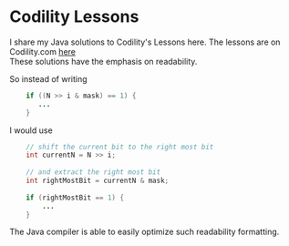 Codility Lessons
==============
I share my Java solutions to Codility's Lessons here. 
The lessons are on Codility.com [here](https://codility.com/programmers/lessons/)  
These solutions have the emphasis on readability.

So instead of writing

```Java
    if ((N >> i & mask) == 1) {
       ...
    }
```

I would use

```java
    // shift the current bit to the right most bit
    int currentN = N >> i;
    
    // and extract the right most bit
    int rightMostBit = currentN & mask;
    
    if (rightMostBit == 1) {
        ...
    }
```

The Java compiler is able to easily optimize such readability formatting.

